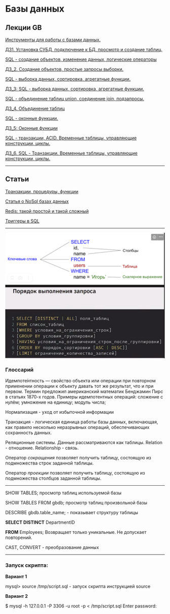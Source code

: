 # Базы данных

## Лекции GB

[Инструменты для работы с базами данных.](bd1.md)

[ДЗ1. Установка СУБД, подключение к БД, просмотр и создание  таблиц.](https://cloud.mail.ru/public/6rW3/x4YgD3C7A)

[SQL - создание объектов, изменение данных, логические операторы](bd2.md)

[ДЗ_2. Создание объектов, простые запросы выборки.](https://cloud.mail.ru/public/phfp/oEcKGdU34)


[SQL - выборка данных, сортировка, агрегатные функции.](bd3.md)

[ДЗ_3: SQL - выборка данных, сортировка, агрегатные функции.](https://cloud.mail.ru/public/47qy/Cf14eJFDi)

[SQL - объединение таблиц union, соединение join, подзапросы.](db4.md)

[ДЗ_4. Объединение таблиц](https://github.com/AndrewNizovkin/HomeWorks/blob/main/sql_4/sql_4.sql)

[SQL - оконные функции.](db5.md)

[ДЗ_5: Оконные функции](https://github.com/AndrewNizovkin/HomeWorks/blob/main/sql_5/sql_5.sql)


[SQL - транзакции, ACID. Временные таблицы, управляющие конструкции, циклы.](db6.md)

[ДЗ_6. SQL - Транзакции. Временные таблицы, управляющие конструкции, циклы.](https://github.com/AndrewNizovkin/HomeWorks/blob/main/sql_6/sql_6.sql)

---
## Статьи

[Транзакции, процедуры, функции](https://www.notion.so/SQL-b3bafe187438428ab68eb6c132876085?pvs=21)

[Статья о NoSql базах данных](https://habr.com/ru/companies/oleg-bunin/articles/319052/)

[Redis: такой простой и такой сложный](https://habr.com/ru/companies/stm_labs/articles/841792/)

[Триггеры в SQL](https://habr.com/ru/articles/37693/)

---

![scr1](./images/scr1.png)

### Глоссарий

Идемпоте́нтность — свойство объекта или операции при повторном применении операции к объекту давать тот же результат, что и при первом. Термин предложил американский математик Бенджамин Пирс в статьях 1870-х годов. Примеры идемпотентных операций: сложение с нулём; умножение на единицу; модуль числа; 

Нормализация - уход от избыточной информации

Транзакция - логическая единица работы базы данных, включающая, как правило несколько неразрывных операций, обеспечивающих сохранность данных. 

Реляционные системы. Данные рассматриваются как таблицы. Relation - отношение. Relationship - связь. 

Оператор *сокращения* позволяет получить таблицу, состоящую из подмножества строк заданной таблицы.

Оператор *проекции* позволяет получить таблицу, состоящую из подмножества столбцов заданной таблицы.

---

SHOW TABLES; просмотр таблиц используемой базы

SHOW TABLES FROM gbdb; просмотр таблиц произвольной базы 

DESCRIBE gbdb.table_name; - показывает структуру таблицы

**SELECT DISTINCT** DepartmentID

**FROM** Employees; Возвращает только уникальные. Не допускает повторений.

CAST, CONVERT - преобразование данных

---

### Запуск скрипта:

**Вариант 1**

mysql> source /tmp/script.sql - запуск скрипта инструкцией source

**Вариант 2**

$ mysql -h 127.0.0.1 -P 3306 -u root -p < /tmp/script.sql
Enter password:
